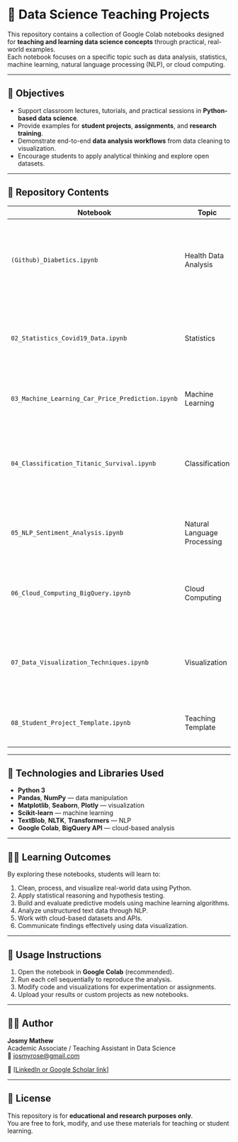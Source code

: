 # 🧠 Data Science Teaching Projects

This repository contains a collection of Google Colab notebooks designed for **teaching and learning data science concepts** through practical, real-world examples.  
Each notebook focuses on a specific topic such as data analysis, statistics, machine learning, natural language processing (NLP), or cloud computing.

---

## 🎯 Objectives

- Support classroom lectures, tutorials, and practical sessions in **Python-based data science**.
- Provide examples for **student projects**, **assignments**, and **research training**.
- Demonstrate end-to-end **data analysis workflows** from data cleaning to visualization.
- Encourage students to apply analytical thinking and explore open datasets.

---

## 🧩 Repository Contents

| Notebook | Topic | Description |
|-----------|--------|-------------|
| `(Github)_Diabetics.ipynb` | Health Data Analysis | Analyze CDC BRFSS dataset to study diabetes factors using Python, Pandas, and Seaborn. |
| `02_Statistics_Covid19_Data.ipynb` | Statistics | Explore and apply descriptive and inferential statistics on COVID-19 data. |
| `03_Machine_Learning_Car_Price_Prediction.ipynb` | Machine Learning | Build a linear regression model to predict car prices. |
| `04_Classification_Titanic_Survival.ipynb` | Classification | Predict Titanic survival outcomes using decision trees and logistic regression. |
| `05_NLP_Sentiment_Analysis.ipynb` | Natural Language Processing | Perform sentiment analysis on text data using NLP tools. |
| `06_Cloud_Computing_BigQuery.ipynb` | Cloud Computing | Query and analyze large datasets using Google BigQuery and Python API. |
| `07_Data_Visualization_Techniques.ipynb` | Visualization | Create engaging data visualizations using Seaborn, Plotly, and Matplotlib. |
| `08_Student_Project_Template.ipynb` | Teaching Template | Template for student-led data science mini-projects. |

---

## 🧮 Technologies and Libraries Used

- **Python 3**  
- **Pandas**, **NumPy** — data manipulation  
- **Matplotlib**, **Seaborn**, **Plotly** — visualization  
- **Scikit-learn** — machine learning  
- **TextBlob**, **NLTK**, **Transformers** — NLP  
- **Google Colab**, **BigQuery API** — cloud-based analysis  

---

## 🧑‍🏫 Learning Outcomes

By exploring these notebooks, students will learn to:
1. Clean, process, and visualize real-world data using Python.  
2. Apply statistical reasoning and hypothesis testing.  
3. Build and evaluate predictive models using machine learning algorithms.  
4. Analyze unstructured text data through NLP.  
5. Work with cloud-based datasets and APIs.  
6. Communicate findings effectively using data visualization.  

---

## 🧾 Usage Instructions

1. Open the notebook in **Google Colab** (recommended).  
2. Run each cell sequentially to reproduce the analysis.  
3. Modify code and visualizations for experimentation or assignments.  
4. Upload your results or custom projects as new notebooks.

---

## 🧑‍💻 Author

**Josmy Mathew**  
Academic Associate / Teaching Assistant in Data Science  
📧 josmyrose@gmail.com 

🔗 [[LinkedIn or Google Scholar link](https://www.linkedin.com/in/josmymathew/)]  

---

## 📜 License
This repository is for **educational and research purposes only**.  
You are free to fork, modify, and use these materials for teaching or student learning.
